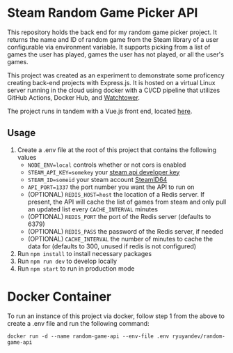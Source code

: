 # Steam Random Game Picker API
This repository holds the back end for my random game picker project. It returns the name and ID of random game from the Steam library of a user configurable via environment variable. It supports picking from a list of games the user has played, games the user has not played, or all the user's games.

This project was created as an experiment to demonstrate some proficency creating back-end projects with Express.js.
It is hosted on a virtual Linux server running in the cloud using docker with a CI/CD pipeline that utilizes GitHub Actions, Docker Hub, and [Watchtower](https://github.com/containrrr/watchtower).

The project runs in tandem with a Vue.js front end, located [here](https://github.com/ryuyandev/random-game-front-end).

## Usage

1. Create a .env file at the root of this project that contains the following values
    - `NODE_ENV=local` controls whether or not cors is enabled
    - `STEAM_API_KEY=somekey` your [steam api developer key](https://steamcommunity.com/dev)
    - `STEAM_ID=someid` your steam account [SteamID64](https://developer.valvesoftware.com/wiki/SteamID)
    - `API_PORT=1337` the port number you want the API to run on
    - (OPTIONAL) `REDIS_HOST=host` the location of a Redis server. If present, the API will cache the list of games from steam and only pull an updated list every `CACHE_INTERVAL` minutes
    - (OPTIONAL) `REDIS_PORT` the port of the Redis server (defaults to 6379)
    - (OPTIONAL) `REDIS_PASS` the password of the Redis server, if needed
    - (OPTIONAL) `CACHE_INTERVAL` the number of minutes to cache the data for (defaults to 300, unused if redis is not configured)
2. Run `npm install` to install necessary packages
3. Run `npm run dev` to develop locally
4. Run `npm start` to run in production mode

# Docker Container

To run an instance of this project via docker, follow step 1 from the above to create a .env file and run the following command:

```
docker run -d --name random-game-api --env-file .env ryuyandev/random-game-api
```
